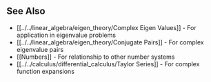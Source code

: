 ---
---

## See Also
- [[../../linear_algebra/eigen_theory/Complex Eigen Values]] - For application in eigenvalue problems
- [[../../linear_algebra/eigen_theory/Conjugate Pairs]] - For complex eigenvalue pairs
- [[Numbers]] - For relationship to other number systems
- [[../../calculus/differential_calculus/Taylor Series]] - For complex function expansions